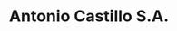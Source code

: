 ---
title: "Antonio Castillo S.A."
url: /temuco/antonio-castillo-s-a/
shop: piezas de automóviles
---